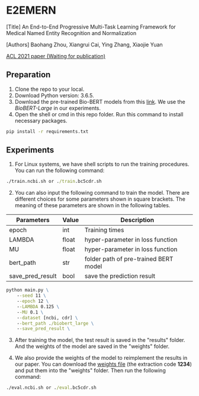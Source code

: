 # E2EMERN
[Title] An End-to-End Progressive Multi-Task Learning Framework for Medical Named Entity Recognition and Normalization

[Authors] Baohang Zhou, Xiangrui Cai, Ying Zhang, Xiaojie Yuan

[ACL 2021 paper (Waiting for publication)]()

## Preparation
1. Clone the repo to your local.
2. Download Python version: 3.6.5.
3. Download the pre-trained Bio-BERT models from this [link](https://github.com/dmis-lab/biobert). We use the *BioBERT-Large* in our experiments.
4. Open the shell or cmd in this repo folder. Run this command to install necessary packages.
```cmd
pip install -r requirements.txt
```

## Experiments
1. For Linux systems, we have shell scripts to run the training procedures. You can run the following command:
```cmd
./train.ncbi.sh or ./train.bc5cdr.sh
```

2. You can also input the following command to train the model. There are different choices for some parameters shown in square brackets. The meaning of these parameters are shown in the following tables.

|  Parameters | Value | Description|
|  ----  | ----  | ---- |
| epoch | int | Training times |
| LAMBDA | float | hyper-parameter in loss function |
| MU | float | hyper-parameter in loss function |
| bert_path | str | folder path of pre-trained BERT model |
| save_pred_result | bool | save the prediction result |

```cmd
python main.py \
    --seed 11 \
    --epoch 12 \
    --LAMBDA 0.125 \
    --MU 0.1 \
    --dataset [ncbi, cdr] \
    --bert_path ./biobert_large \
    --save_pred_result \
```

3. After training the model, the test result is saved in the "results" folder. And the weights of the model are saved in the "weights" folder.

4. We also provide the weights of the model to reimplement the results in our
paper. You can download the [weights file](https://pan.baidu.com/s/15DLSb2fvgbOiiv0V0ADFNg) (the extraction code **1234**) and put them into the "weights" folder. Then run the following command:
```cmd
./eval.ncbi.sh or ./eval.bc5cdr.sh
```